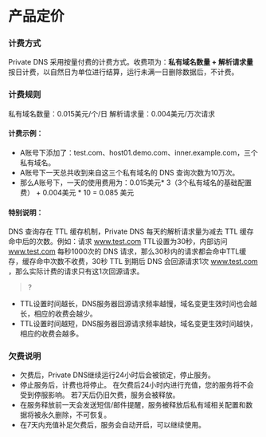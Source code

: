 ﻿# 产品定价
### 计费方式

Private DNS 采用按量付费的计费方式。收费项为：**私有域名数量 + 解析请求量** 按日计费，以自然日为单位进行结算，运行未满一日删除数据后，不计费。

### 计费规则

私有域名数量：0.015美元/个/日
解析请求量：0.004美元/万次请求

#### 计费示例：
-  A账号下添加了：test.com、host01.demo.com、inner.example.com，三个私有域名。
-  A账号下一天总共收到来自这三个私有域名的 DNS 查询次数为10万次。
-  那么A账号下，一天的使用费用为：0.015美元* 3（3个私有域名的基础配置费） + 0.004美元 * 10 = 0.085 美元


#### 特别说明：
DNS 查询存在 TTL 缓存机制，Private DNS 每天的解析请求量为减去 TTL 缓存命中后的次数。例如：请求 www.test.com TTL设置为30秒，内部访问 www.test.com 每秒1000次的 DNS 请求，那么30秒内的请求都会命中TTL缓存，缓存命中次数不收费，30秒 TTL 到期后 DNS 会回源请求1次 www.test.com ，那么实际计费的请求只有这1次回源请求。

>?
- TTL设置时间越长，DNS服务器回源请求频率越慢，域名变更生效时间也会越长，相应的收费会越少。
- TTL设置时间越短，DNS服务器回源请求频率越快，域名变更生效时间越快，相应的收费会越多。

### 欠费说明
- 欠费后，Private DNS继续运行24小时后会被锁定，停止服务。
- 	停止服务后，计费也将停止。 在欠费后24小时内进行充值，您的服务将不会受到停服影响。 若7天后仍旧欠费，服务会被释放。
- 在服务释放前一天会发送短信/邮件提醒，服务被释放后私有域相关配置和数据将被永久删除，不可恢复。
- 在7天内充值补足欠费后，服务会自动开启，可以继续使用。


